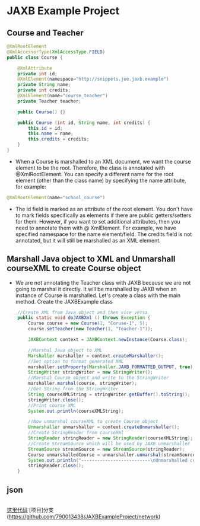 # JAXB Example Project
## Course and Teacher

```java
@XmlRootElement
@XmlAccessorType(XmlAccessType.FIELD)
public class Course {

    @XmlAttribute
    private int id;
    @XmlElement(namespace="http://snippets.jee.jaxb.example")
    private String name;
    private int credits;
    @XmlElement(name="course_teacher")
    private Teacher teacher;

    public Course() {}

    public Course (int id, String name, int credits) {
        this.id = id;
        this.name = name;
        this.credits = credits;
    }
}
```

- When a Course is marshalled to an XML document, we want the course element to be the root. Therefore, the class is annotated with @XmlRootElement. You can specify a different name for the root element (other than the class name) by specifying the name attribute, for example:

```java
@XmlRootElement(name="school_course")
```
- The id field is marked as an attribute of the root element. You don't have to mark fields specifically as elements if there are public getters/setters for them. However, if you want to set additional attributes, then you need to annotate them with @ XmlElement. For example, we have specified namespace for the name element/field.  The credits field is not annotated, but it will still be marshalled as an XML element.

## Marshall Java object to XML and  Unmarshall courseXML to create Course object
- We are not annotating the Teacher class with JAXB because we are not going to marshal it directly. It will be marshalled by JAXB when an instance of Course is marshalled.  Let's create a class with the main method.  Create the JAXBExample class

```java
    //Create XML from Java object and then vice versa
    public static void doJAXBXml () throws Exception {
        Course course = new Course(1, "Coruse-1", 5);
        course.setTeacher(new Teacher(1, "Teacher-1"));

        JAXBContext context = JAXBContext.newInstance(Course.class);

        //Marshal Java object to XML
        Marshaller marshaller = context.createMarshaller();
        //Set option to format generated XML
        marshaller.setProperty(Marshaller.JAXB_FORMATTED_OUTPUT, true);
        StringWriter stringWriter = new StringWriter();
        //Marshal Course object and write to the StringWriter
        marshaller.marshal(course, stringWriter);
        //Get String from the StringWriter
        String courseXMLString = stringWriter.getBuffer().toString();
        stringWriter.close();
        //Print course XML
        System.out.println(courseXMLString);

        //Now unmarshal courseXML to create Course object
        Unmarshaller unmarshaller = context.createUnmarshaller();
        //Create StringReader from courseXml
        StringReader stringReader = new StringReader(courseXMLString);
        //Create StreamSource which will be used by JAXB unmarshaller
        StreamSource streamSource = new StreamSource(stringReader);
        Course unmarshalledCourse = unmarshaller.unmarshal(streamSource, Course.class).getValue();
        System.out.println("--------------------------\nUnmarshalled course name - " + unmarshalledCourse.getName());
        stringReader.close();
    }
```
## json
```java
```
[这里](https://github.com/790013438/JAXBExampleProject/tree/json%23marshal)[代码](https://github.com/790013438/JAXBExampleProject/blob/json%23marshal/src/main/java/snippets/jee/jaxb/example/JAXBExample.java)
[项目]分支(https://github.com/790013438/JAXBExampleProject/network)
